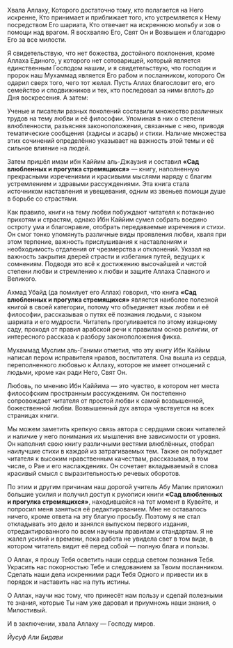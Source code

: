 Хвала Аллаху, Которого достаточно тому, кто полагается на Него искренне, Кто принимает и приближает того, кто устремляется к Нему посредством Его шариата, Кто отвечает на искреннюю мольбу и зов о помощи над врагом. Я восхваляю Его, Свят Он и Возвышен и благодарю Его за все милости.

Я свидетельствую, что нет божества, достойного поклонения, кроме Аллаха Единого, у которого нет сотоварищей, который является единственным Господом нашим, и я свидетельствую, что господин и пророк наш Мухаммад является Его рабом и посланником, которого Он одарил сверх того, чего тот желал. Пусть Аллах благословит его, его семейство и сподвижников и тех, кто последовал за ними вплоть до Дня воскресения. А затем:

Ученые и писатели разных поколений составили множество различных трудов на тему любви и её философии. Упоминая в них о степени влюбленности, разъясняя законоположения, связанные с нею, приводя тематические сообщения (хадисы и асары) и стихи. Наличие множества этих сочинений определённо указывает на важность этой темы и её сильное влияние на людей.

Затем пришёл имам ибн Каййим аль-Джаузия и составил **«Сад влюбленных и прогулка стремящихся»** — книгу, наполненную прекрасными изречениями и красивыми мыслями наряду с благим устремлением и здравыми рассуждениями. Эта книга стала источником наставления и увещевания, одним из звеньев помощи душе в борьбе со страстями.

Как правило, книги на тему любви побуждают читателя к потаканию прихотям и страстям, однако Ибн Каййим сумел собрать воедино остроту ума и благонравие, отобрать передаваемые изречения и стихи. Он смог тонко упомянуть различные виды проявления любви, хваля при этом терпение, важность прислушивания к наставлениям и необходимость отдаления от чрезмерства и отклонений. Указал на важность закрытия дверей страсти и избегания путей, ведущих к сомнениям. Подводя это всё к достижению высочайшей и чистой степени любви и стремлению к любви и защите Аллаха Славного и Великого.

Ахмад Убайд (да помилует его Аллах) говорил, что книга **«Сад влюбленных и прогулка стремящихся»** является наиболее полезной книгой в своей категории, потому что объединяет язык любви и её философии, рассказывая о путях её познания людьми, с языком шариата и его мудрости. Читатель прогуливается по этому изящному саду, проходя от правил арабской речи к правилам основ религии, от интересного рассказа к разбору законоположения фикха.

Мухаммад Муслим аль-Ганими отметил, что эту книгу Ибн Каййим написал пером исправителя нравов, воспитателя. Она вышла из сердца, переполненного любовью к Аллаху, которое не имеет отношений с людьми, кроме как ради Него, Свят Он.

Любовь, по мнению Ибн Каййима — это чувство, в котором нет места философским пространным рассуждениям. Он постепенно сопровождает читателя от простой любви к самой возвышенной, божественной любви. Возвышенный дух автора чувствуется на всех страницах книги.

Мы можем заметить крепкую связь автора с сердцами своих читателей и наличие у него понимания их мышления вне зависимости от уровня. Он наполнил свою книгу различными вестями влюблённых, отобрал наилучшие стихи в каждой из затрагиваемых тем. Также он побуждает читателя к высоким нравственным качествам, рассказывая, в том числе, о Рае и его наслаждениях. Он сочетает вкладываемый в слова красивый смысл с выразительностью речевых оборотов.

По этим и другим причинам наш дорогой учитель Абу Малик приложил большие усилия и получил доступ к рукописи книги **«Сад влюбленных и прогулка стремящихся»**, находившейся на тот момент в Кувейте, и попросил меня заняться её редактированием. Мне не оставалось ничего, кроме ответа на эту благую просьбу. Поэтому я не стал откладывать это дело и занялся выпуском первого издания, отредактированного по всем научным правилам и стандартам. Я не жалел усилий и времени, пока работа не увидела свет в том виде, в котором читатель видит её перед собой — полную блага и пользы.

О Аллах, я прошу Тебя осветить наши сердца светом познания Тебя. Украсить нас покорностью Тебе и следованием за Твоим посланником. Сделать наши дела искренними ради Тебя Одного и привести их в порядок и наставить нас на путь истины.

О Аллах, научи нас тому, что принесёт нам пользу и сделай полезными те знания, которые Ты нам уже даровал и приумножь наши знания, о Милостивый.

И в заключении, хвала Аллаху — Господу миров.

*Йусуф Али Бидави*